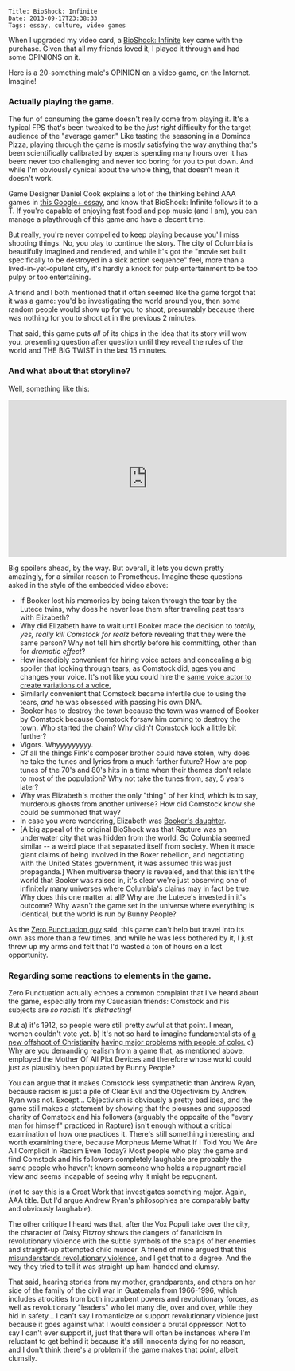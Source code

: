     Title: BioShock: Infinite
    Date: 2013-09-17T23:38:33
    Tags: essay, culture, video games

When I upgraded my video card, a [BioShock: Infinite][1] key came with the
purchase. Given that all my friends loved it, I played it through and had some
OPINIONS on it.

Here is a 20-something male's OPINION on a video game, on the Internet. Imagine!

### Actually playing the game.

The fun of consuming the game doesn't really come from playing it. It's a typical
FPS that's been tweaked to be the _just right_ difficulty for the target
audience of the "average gamer." Like tasting the seasoning in a Dominos Pizza,
playing through the game is mostly satisfying the way anything that's been
scientifically calibrated by experts spending many hours over it has been: never
too challenging and never too boring for you to put down. And while I'm
obviously cynical about the whole thing, that doesn't mean it doesn't work.

Game Designer Daniel Cook explains a lot of the thinking behind AAA games in
[this Google+ essay][3], and know that BioShock: Infinite follows it to a T. If
you're capable of enjoying fast food and pop music (and I am), you can manage a
playthrough of this game and have a decent time.

But really, you're never compelled to keep playing because you'll miss shooting
things. No, you play to continue the story. The city of Columbia is beautifully
imagined and rendered, and while it's got the "movie set built specifically to
be destroyed in a sick action sequence" feel, more than a lived-in-yet-opulent
city, it's hardly a knock for pulp entertainment to be too pulpy or too
entertaining.

A friend and I both mentioned that it often seemed like the game forgot
that it was a game: you'd be investigating the world around you, then some
random people would show up for you to shoot, presumably because there was
nothing for you to shoot at in the previous 2 minutes.

That said, this game puts _all_ of its chips in the idea that its story will
wow you, presenting question after question until they reveal the rules of the
world and THE BIG TWIST in the last 15 minutes.

### And what about that storyline?

Well, something like this:

<iframe width="560" height="315" src="http://www.youtube.com/embed/-x1YuvUQFJ0" frameborder="0" allowfullscreen></iframe>

Big spoilers ahead, by the way. But overall, it lets you down pretty amazingly,
for a similar reason to Prometheus. Imagine these questions asked in the style
of the embedded video above:

* If Booker lost his memories by being taken through the tear by the Lutece twins, why does he never lose them after traveling past tears with Elizabeth?
* Why did Elizabeth have to wait until Booker made the decision to _totally, yes, really kill Comstock for realz_ before revealing that they were the same person? Why not tell him shortly before his committing, other than for _dramatic effect_?
* How incredibly convenient for hiring voice actors and concealing a big spoiler that looking through tears, as Comstock did, ages you and changes your voice.  It's not like you could hire the [same voice actor to create variations of a voice.][2]
* Similarly convenient that Comstock became infertile due to using the tears, _and_ he was obsessed with passing his own DNA.
* Booker has to destroy the town because the town was warned of Booker by Comstock because Comstock forsaw him coming to destroy the town. Who started the chain? Why didn't Comstock look a little bit further?
* Vigors. Whyyyyyyyyy.
* Of all the things Fink's composer brother could have stolen, why does he take the tunes and lyrics from a much farther future? How are pop tunes of the 70's and 80's hits in a time when their themes don't relate to most of the population? Why not take the tunes from, say, 5 years later?
* Why was Elizabeth's mother the only "thing" of her kind, which is to say, murderous ghosts from another universe? How did Comstock know she could be summoned that way?
* In case you were wondering, Elizabeth was [Booker's daughter][9].
* \[A big appeal of the original BioShock was that Rapture was an underwater city that was hidden from the world. So Columbia seemed similar -- a weird place that separated itself from society. When it made giant claims of being involved in the Boxer rebellion, and negotiating with the United States government, it was assumed this was just propaganda.\] When multiverse theory is revealed, and that this isn't the world that Booker was raised in, it's clear we're just observing one of infinitely many universes where Columbia's claims may in fact be true. Why does this one matter at all? Why are the Lutece's invested in it's outcome? Why wasn't the game set in the universe where everything is identical, but the world is run by Bunny People?

As the [Zero Punctuation guy][4] said, this game can't help but travel into its
own ass more than a few times, and while he was less bothered by it, I just
threw up my arms and felt that I'd wasted a ton of hours on a lost opportunity.

### Regarding some reactions to elements in the game.

Zero Punctuation actually echoes a common complaint that I've heard about the
game, especially from my Caucasian friends: Comstock and his subjects are
_so racist!_ It's _distracting!_

But a) it's 1912, so people were still pretty awful at that point. I mean, women
couldn't vote yet. b) It's not so hard to imagine fundamentalists of
[a new offshoot of Christianity][5] [having major problems][6] [with people of color.][7]
c) Why are you demanding realism from a game that, as mentioned above, employed
the Mother Of All Plot Devices and therefore whose world could just as plausibly
been populated by Bunny People?

You can argue that it makes Comstock less sympathetic than Andrew Ryan, because
racism is just a pile of Clear Evil and the Objectivism by Andrew Ryan was not.
Except... Objectivism is obviously a pretty bad idea, and the game still makes a
statement by showing that the piousnes and supposed charity of Comstock and his
followers (arguably the opposite of the "every man for himself" practiced in
Rapture) isn't enough without a critical examination of how one practices it.
There's still something interesting and worth examining there, because
Morpheus Meme What If I Told You We Are All Complicit In Racism Even Today? Most
people who play the game and find Comstock and his followers completely
laughable are probably the same people who haven't known someone who holds a
repugnant racial view and seems incapable of seeing why it might be repugnant.

(not to say this is a Great Work that investigates something major. Again, AAA
title. But I'd argue Andrew Ryan's philosophies are comparably batty and
obviously laughable).

The other critique I heard was that, after the Vox Populi take over the city,
the character of Daisy Fitzroy shows the dangers of fanaticism in revolutionary
violence with the subtle symbols of the scalps of her enemies and straight-up
attempted child murder. A friend of mine argued that this
[misunderstands revolutionary violence][8], and I get that to a degree. And the
way they tried to tell it was straight-up ham-handed and clumsy.

That said, hearing stories from my mother, grandparents, and others on her side
of the family of the civil war in Guatemala from 1966-1996, which includes
atrocities from both incumbent powers and revolutionary forces, as well as
revolutionary "leaders" who let many die, over and over, while they hid in
safety... I can't say I romanticize or support revolutionary violence just
because it goes against what I would consider a brutal oppressor. Not to say I
can't ever support it, just that there will often be instances where I'm
reluctant to get behind it because it's still innocents dying for no reason, and
I don't think there's a problem if the game makes that point, albeit clumsily.

   [1]: http://www.bioshockinfinite.com/?RET=&ag=true
   [2]: http://youtu.be/xucr6uBGxFY
   [3]: https://plus.google.com/105363132599081141035/posts/W3ys5fKnz5t
   [4]: http://www.escapistmagazine.com/videos/view/zero-punctuation/7105-BioShock-Infinite
   [5]: http://www.salon.com/2013/03/09/changes_in_mormon_scriptures_to_reflect_shifting_views_partner/
   [6]: http://www.nytimes.com/2012/08/19/opinion/sunday/racism-and-the-mormon-church.html?_r=0
   [7]: http://en.wikipedia.org/wiki/Lamanite#Theories_regarding_modern_descendants
   [8]: http://storify.com/srpablo/revolutionary-violence-in-bioshock-infinite
   [9]: http://youtu.be/-Bc0mG5omTo
